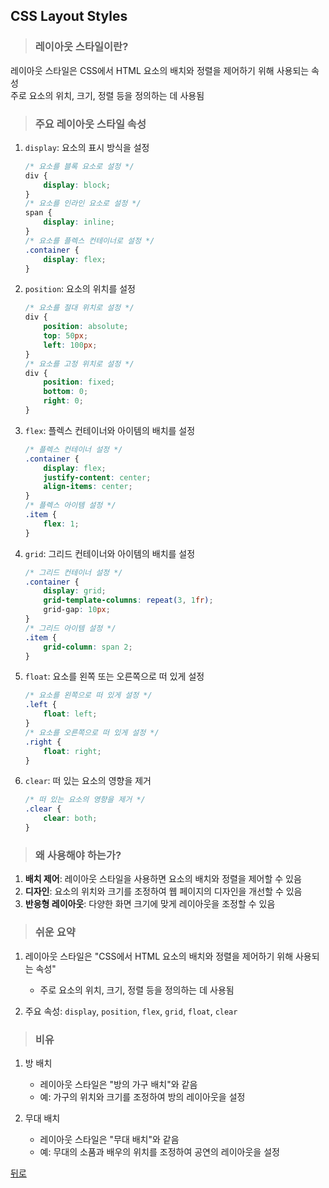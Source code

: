 ## CSS Layout Styles
> ### 레이아웃 스타일이란?
레이아웃 스타일은 CSS에서 HTML 요소의 배치와 정렬을 제어하기 위해 사용되는 속성</br>
주로 요소의 위치, 크기, 정렬 등을 정의하는 데 사용됨

> ### 주요 레이아웃 스타일 속성
1. `display`: 요소의 표시 방식을 설정
    ```css
    /* 요소를 블록 요소로 설정 */
    div {
        display: block;
    }
    /* 요소를 인라인 요소로 설정 */
    span {
        display: inline;
    }
    /* 요소를 플렉스 컨테이너로 설정 */
    .container {
        display: flex;
    }
    ```

2. `position`: 요소의 위치를 설정
    ```css
    /* 요소를 절대 위치로 설정 */
    div {
        position: absolute;
        top: 50px;
        left: 100px;
    }
    /* 요소를 고정 위치로 설정 */
    div {
        position: fixed;
        bottom: 0;
        right: 0;
    }
    ```

3. `flex`: 플렉스 컨테이너와 아이템의 배치를 설정
    ```css
    /* 플렉스 컨테이너 설정 */
    .container {
        display: flex;
        justify-content: center;
        align-items: center;
    }
    /* 플렉스 아이템 설정 */
    .item {
        flex: 1;
    }
    ```

4. `grid`: 그리드 컨테이너와 아이템의 배치를 설정
    ```css
    /* 그리드 컨테이너 설정 */
    .container {
        display: grid;
        grid-template-columns: repeat(3, 1fr);
        grid-gap: 10px;
    }
    /* 그리드 아이템 설정 */
    .item {
        grid-column: span 2;
    }
    ```

5. `float`: 요소를 왼쪽 또는 오른쪽으로 떠 있게 설정
    ```css
    /* 요소를 왼쪽으로 떠 있게 설정 */
    .left {
        float: left;
    }
    /* 요소를 오른쪽으로 떠 있게 설정 */
    .right {
        float: right;
    }
    ```

6. `clear`: 떠 있는 요소의 영향을 제거
    ```css
    /* 떠 있는 요소의 영향을 제거 */
    .clear {
        clear: both;
    }
    ```

> ### 왜 사용해야 하는가?
1. **배치 제어**: 레이아웃 스타일을 사용하면 요소의 배치와 정렬을 제어할 수 있음
2. **디자인**: 요소의 위치와 크기를 조정하여 웹 페이지의 디자인을 개선할 수 있음
3. **반응형 레이아웃**: 다양한 화면 크기에 맞게 레이아웃을 조정할 수 있음

> ### 쉬운 요약
1. 레이아웃 스타일은 "CSS에서 HTML 요소의 배치와 정렬을 제어하기 위해 사용되는 속성"
    - 주로 요소의 위치, 크기, 정렬 등을 정의하는 데 사용됨

2. 주요 속성: `display`, `position`, `flex`, `grid`, `float`, `clear`

> ### 비유
1. 방 배치
    - 레이아웃 스타일은 "방의 가구 배치"와 같음
    - 예: 가구의 위치와 크기를 조정하여 방의 레이아웃을 설정

2. 무대 배치
    - 레이아웃 스타일은 "무대 배치"와 같음
    - 예: 무대의 소품과 배우의 위치를 조정하여 공연의 레이아웃을 설정

[뒤로](css.md)
